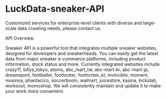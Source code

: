 # LuckData-sneaker-API

Customized services for enterprise-level clients with diverse and large-scale data crawling needs, please contact us.

API Overview

Sneaker API is a powerful tool that integrates multiple sneaker websites, designed for developers and sneakerheads. You can easily get the latest data from major sneaker e-commerce platforms, including product information, stock status and more. Currently integrated websites include crazy11, billys_tokyo, atoms, abc_mart_tw, abc-mart-kr, abc-mart-jp, dreamsport, footballer, footlocker, footlocker_kr, invincible, moment, musinsa, phantacico, soccerboom, walmart, juicestore, kasina, kickslab, worksout, momoshop. We will consistently maintain and update it to make your work more convenient.
